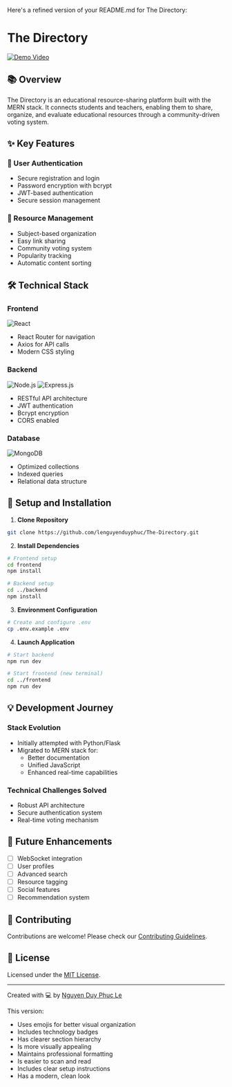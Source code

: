 Here's a refined version of your README.md for The Directory:

# The Directory
[![Demo Video](https://img.shields.io/badge/Demo-YouTube-red)](https://www.youtube.com/watch?v=M5pvWUNmnoo)

## 📚 Overview
The Directory is an educational resource-sharing platform built with the MERN stack. It connects students and teachers, enabling them to share, organize, and evaluate educational resources through a community-driven voting system.

## ✨ Key Features

### 🔐 User Authentication
- Secure registration and login
- Password encryption with bcrypt
- JWT-based authentication
- Secure session management

### 📑 Resource Management
- Subject-based organization
- Easy link sharing
- Community voting system
- Popularity tracking
- Automatic content sorting

## 🛠️ Technical Stack

### Frontend
![React](https://img.shields.io/badge/-React-61DAFB?logo=react&logoColor=black)
- React Router for navigation
- Axios for API calls
- Modern CSS styling

### Backend
![Node.js](https://img.shields.io/badge/-Node.js-339933?logo=node.js&logoColor=white)
![Express.js](https://img.shields.io/badge/-Express.js-000000?logo=express&logoColor=white)
- RESTful API architecture
- JWT authentication
- Bcrypt encryption
- CORS enabled

### Database
![MongoDB](https://img.shields.io/badge/-MongoDB-47A248?logo=mongodb&logoColor=white)
- Optimized collections
- Indexed queries
- Relational data structure

## 🚀 Setup and Installation

1. **Clone Repository**
```bash
git clone https://github.com/lenguyenduyphuc/The-Directory.git
```

2. **Install Dependencies**
```bash
# Frontend setup
cd frontend
npm install

# Backend setup
cd ../backend
npm install
```

3. **Environment Configuration**
```bash
# Create and configure .env
cp .env.example .env
```

4. **Launch Application**
```bash
# Start backend
npm run dev

# Start frontend (new terminal)
cd ../frontend
npm run dev
```

## 💡 Development Journey

### Stack Evolution
- Initially attempted with Python/Flask
- Migrated to MERN stack for:
  - Better documentation
  - Unified JavaScript
  - Enhanced real-time capabilities

### Technical Challenges Solved
- Robust API architecture
- Secure authentication system
- Real-time voting mechanism

## 🔮 Future Enhancements

- [ ] WebSocket integration
- [ ] User profiles
- [ ] Advanced search
- [ ] Resource tagging
- [ ] Social features
- [ ] Recommendation system

## 🤝 Contributing
Contributions are welcome! Please check our [Contributing Guidelines](CONTRIBUTING.md).

## 📄 License
Licensed under the [MIT License](LICENSE).

---
Created with 💻 by [Nguyen Duy Phuc Le](https://github.com/lenguyenduyphuc)

This version:
- Uses emojis for better visual organization
- Includes technology badges
- Has clearer section hierarchy
- Is more visually appealing
- Maintains professional formatting
- Is easier to scan and read
- Includes clear setup instructions
- Has a modern, clean look